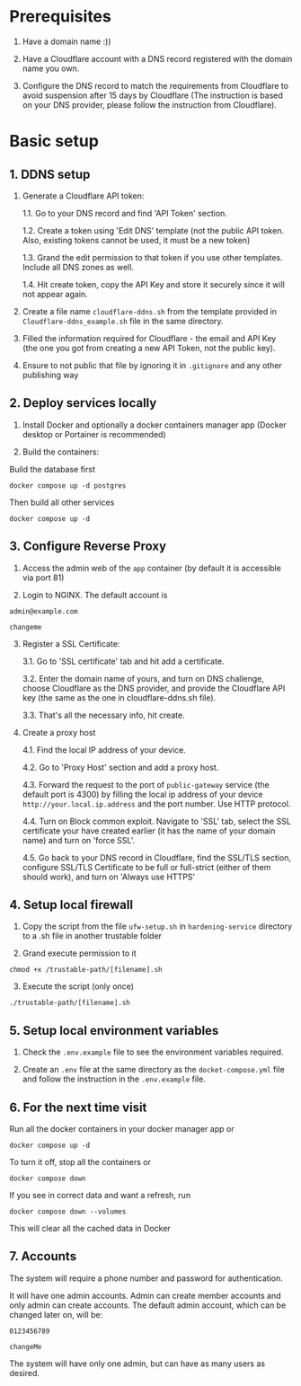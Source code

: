# Prerequisites

1. Have a domain name :))

2. Have a Cloudflare account with a DNS record registered with the domain name you own.

3. Configure the DNS record to match the requirements from Cloudflare to avoid suspension after 15 days by Cloudflare (The instruction is based on your DNS provider, please follow the instruction from Cloudflare).

# Basic setup

## 1. DDNS setup

1. Generate a Cloudflare API token:

   1.1. Go to your DNS record and find 'API Token' section.

   1.2. Create a token using 'Edit DNS' template (not the public API token. Also, existing tokens cannot be used, it must be a new token)

   1.3. Grand the edit permission to that token if you use other templates. Include all DNS zones as well.

   1.4. Hit create token, copy the API Key and store it securely since it will not appear again.

2. Create a file name `cloudflare-ddns.sh` from the template provided in `Cloudflare-ddns_example.sh` file in the same directory.

3. Filled the information required for Cloudflare - the email and API Key (the one you got from creating a new API Token, not the public key).

4. Ensure to not public that file by ignoring it in `.gitignore` and any other publishing way

## 2. Deploy services locally

1. Install Docker and optionally a docker containers manager app (Docker desktop or Portainer is recommended)

2. Build the containers:

Build the database first

```
docker compose up -d postgres
```

Then build all other services

```
docker compose up -d
```

## 3. Configure Reverse Proxy

1. Access the admin web of the `app` container (by default it is accessible via port 81)

2. Login to NGINX. The default account is

```
admin@example.com

changeme
```

3. Register a SSL Certificate:

   3.1. Go to 'SSL certificate' tab and hit add a certificate.

   3.2. Enter the domain name of yours, and turn on DNS challenge, choose Cloudflare as the DNS provider, and provide the Cloudflare API key (the same as the one in cloudflare-ddns.sh file).

   3.3. That's all the necessary info, hit create.

4. Create a proxy host

   4.1. Find the local IP address of your device.

   4.2. Go to 'Proxy Host' section and add a proxy host.

   4.3. Forward the request to the port of `public-gateway` service (the default port is 4300) by filling the local ip address of your device `http://your.local.ip.address` and the port number. Use HTTP protocol.

   4.4. Turn on Block common exploit. Navigate to 'SSL' tab, select the SSL certificate your have created earlier (it has the name of your domain name) and turn on 'force SSL'.

   4.5. Go back to your DNS record in Cloudflare, find the SSL/TLS section, configure SSL/TLS Certificate to be full or full-strict (either of them should work), and turn on 'Always use HTTPS'

## 4. Setup local firewall

1. Copy the script from the file `ufw-setup.sh` in `hardening-service` directory to a .sh file in another trustable folder

2. Grand execute permission to it

```
chmod +x /trustable-path/[filename].sh
```

3. Execute the script (only once)

```
./trustable-path/[filename].sh
```

## 5. Setup local environment variables

1. Check the `.env.example` file to see the environment variables required.

2. Create an `.env` file at the same directory as the `docket-compose.yml` file and follow the instruction in the `.env.example` file.

## 6. For the next time visit

Run all the docker containers in your docker manager app or

```
docker compose up -d
```

To turn it off, stop all the containers or

```
docker compose down
```

If you see in correct data and want a refresh, run

```
docker compose down --volumes
```

This will clear all the cached data in Docker

## 7. Accounts

The system will require a phone number and password for authentication.

It will have one admin accounts. Admin can create member accounts and only admin can create accounts.
The default admin account, which can be changed later on, will be:

```
0123456789

changeMe
```

The system will have only one admin, but can have as many users as desired.
